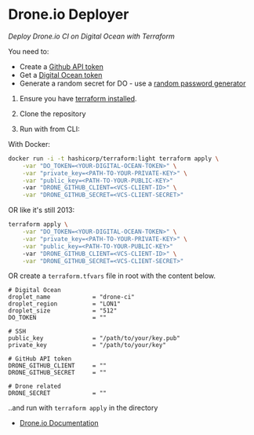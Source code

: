 # Drone.io Deployer

*Deploy Drone.io CI on Digital Ocean with Terraform*

You need to:
- Create a [Github API token](https://github.com/settings/tokens)
- Get a [Digital Ocean token](https://cloud.digitalocean.com/settings/api/)
- Generate a random secret for DO - use a [random password generator](https://lastpass.com/generatepassword.php)

1) Ensure you have [terraform installed](https://www.terraform.io/intro/getting-started/install.html).

2) Clone the repository

3) Run with from CLI:

With Docker:
```sh
docker run -i -t hashicorp/terraform:light terraform apply \
    -var "DO_TOKEN=<YOUR-DIGITAL-OCEAN-TOKEN>" \
    -var "private_key=<PATH-TO-YOUR-PRIVATE-KEY>" \
    -var "public_key=<PATH-TO-YOUR-PUBLIC-KEY>"
    -var "DRONE_GITHUB_CLIENT=<VCS-CLIENT-ID>" \
    -var "DRONE_GITHUB_SECRET=<VCS-CLIENT-SECRET>"
```

OR like it's still 2013:

```sh
terraform apply \
    -var "DO_TOKEN=<YOUR-DIGITAL-OCEAN-TOKEN>" \
    -var "private_key=<PATH-TO-YOUR-PRIVATE-KEY>" \
    -var "public_key=<PATH-TO-YOUR-PUBLIC-KEY>"
    -var "DRONE_GITHUB_CLIENT=<VCS-CLIENT-ID>" \
    -var "DRONE_GITHUB_SECRET=<VCS-CLIENT-SECRET>"
```

OR create a `terraform.tfvars` file in root with the content below.

```
# Digital Ocean
droplet_name            = "drone-ci"
droplet_region          = "LON1"
droplet_size            = "512"
DO_TOKEN                = ""

# SSH
public_key              = "/path/to/your/key.pub"
private_key             = "/path/to/your/key"

# GitHub API token
DRONE_GITHUB_CLIENT     = ""
DRONE_GITHUB_SECRET     = ""

# Drone related
DRONE_SECRET            = ""
```

..and run with `terraform apply` in the directory


- [Drone.io Documentation](http://readme.drone.io/setup/overview/)

